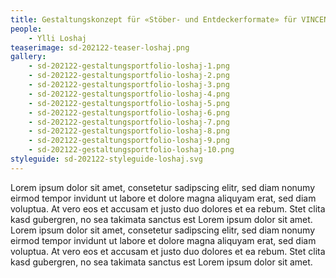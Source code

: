 ```yaml
---
title: Gestaltungskonzept für «Stöber- und Entdeckerformate» für VINCENT&VOLTAIRE
people:
    - Ylli Loshaj
teaserimage: sd-202122-teaser-loshaj.png
gallery:
    - sd-202122-gestaltungsportfolio-loshaj-1.png
    - sd-202122-gestaltungsportfolio-loshaj-2.png
    - sd-202122-gestaltungsportfolio-loshaj-3.png
    - sd-202122-gestaltungsportfolio-loshaj-4.png
    - sd-202122-gestaltungsportfolio-loshaj-5.png
    - sd-202122-gestaltungsportfolio-loshaj-6.png
    - sd-202122-gestaltungsportfolio-loshaj-7.png
    - sd-202122-gestaltungsportfolio-loshaj-8.png
    - sd-202122-gestaltungsportfolio-loshaj-9.png
    - sd-202122-gestaltungsportfolio-loshaj-10.png
styleguide: sd-202122-styleguide-loshaj.svg
---
```


Lorem ipsum dolor sit amet, consetetur sadipscing elitr, sed diam nonumy eirmod tempor invidunt ut labore et dolore magna aliquyam erat, sed diam voluptua. At vero eos et accusam et justo duo dolores et ea rebum. Stet clita kasd gubergren, no sea takimata sanctus est Lorem ipsum dolor sit amet. Lorem ipsum dolor sit amet, consetetur sadipscing elitr, sed diam nonumy eirmod tempor invidunt ut labore et dolore magna aliquyam erat, sed diam voluptua. At vero eos et accusam et justo duo dolores et ea rebum. Stet clita kasd gubergren, no sea takimata sanctus est Lorem ipsum dolor sit amet.
